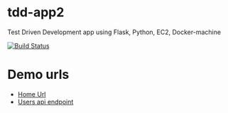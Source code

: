 # tdd-app2

Test Driven Development app using Flask, Python, EC2, Docker-machine

[![Build Status](https://travis-ci.org/mahamat/tdd-app2.svg?branch=master)](https://travis-ci.org/mahamat/tdd-app2)

# Demo urls
- [Home Url](http://ec2-52-201-216-35.compute-1.amazonaws.com/)
- [Users api endpoint](http://ec2-52-201-216-35.compute-1.amazonaws.com/users)
